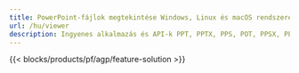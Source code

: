 ```yaml
---
title: PowerPoint-fájlok megtekintése Windows, Linux és macOS rendszeren
url: /hu/viewer
description: Ingyenes alkalmazás és API-k PPT, PPTX, PPS, POT, PPSX, PPTM, PPSM, POTX, POTM és ODP Viewer számára
---
```


{{< blocks/products/pf/agp/feature-solution >}} 

